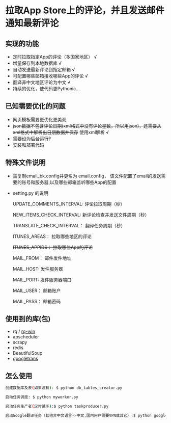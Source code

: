 
  拉取App Store上的评论，并且发送邮件通知最新评论
======

  实现的功能
-----------

- 定时拉取指定App的评论（多国家地区） √
- 增量保存到本地数据库 √
- 自动发送最新评论到指定邮箱 √
- 可配置哪些邮箱接收哪些App的评论 √
- 翻译非中文地区评论为中文  √
- 持续的优化，使代码更Pythonic...

已知需要优化的问题
-----------
- 网页模板需要更优化更美观
- ~~json数据不包含评论日期(xml格式中没有评论星数，所以用json)，还需要从xml格式中解析出日期数据并保存~~ 使用xml解析 √
- ~~需要设为后台运行?~~
- 安装和部署代码



特殊文件说明
-----------
- 需复制email_bk.config并更名为 email.config， 该文件配置了email的发送需要的账号和服务器,以及哪些邮箱监听哪些App的配置
- setting.py 的说明

  UPDATE_COMMENTS_INTERVAL: 评论拉取周期（秒）
  
  NEW_ITEMS_CHECK_INTERVAL: 新评论检查并发送文件周期（秒）
  
  TRANSLATE_CHECK_INTERVAL： 翻译任务周期（秒）
  
  ITUNES_AREAS： 拉取哪些地区的评论
  
  ~~ITUNES_APPIDS： 拉取哪些App的评论~~

  MAIL_FROM： 邮件发件地址
  
  MAIL_HOST: 发件服务器
  
  MAIL_PORT: 发件服务器端口
  
  MAIL_USER： 邮箱账户
  
  MAIL_PASS： 邮箱密码
  
  
  
  
使用到的库(包)
-----------
- rq / [rq-win](https://github.com/michaelbrooks/rq-win)
- apscheduler
- scrapy
- redis
- BeautifulSoup
- [googletrans](https://github.com/ssut/py-googletrans)


怎么使用
-----------
```bash
创建数据库及表(如果没有): $ python db_tables_creator.py
```
```bash
启动任务调度: $ python myworker.py
```
```bash
启动任务生产者(定时循环):$ python taskproducer.py
```
```bash
启动Google翻译任务（其他非中文语言->中文,国内用户需要VPN或其它）:$ python google_translate.py
```
